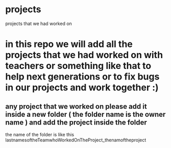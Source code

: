 # projects
projects that we had worked on
# in this repo we will add all the projects that we had worked on with teachers or something like that to help next generations or to fix bugs in our projects and work together :)
## any project that we worked on please add it inside a new folder ( the folder name is the owner name ) and add the project inside the folder 
 the name of the folder is like this lastnamesoftheTeamwhoWorkedOnTheProject_thenamoftheproject
